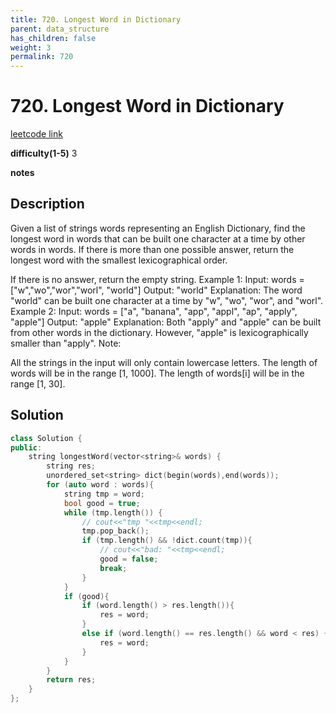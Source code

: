 ```yaml
---
title: 720. Longest Word in Dictionary
parent: data_structure
has_children: false
weight: 3
permalink: 720
---
```

# 720. Longest Word in Dictionary
[leetcode link](https://leetcode.com/problems/longest-word-in-dictionary/)

**difficulty(1-5)** 
3

**notes**   


## Description
Given a list of strings words representing an English Dictionary, find the longest word in words that can be built one character at a time by other words in words. If there is more than one possible answer, return the longest word with the smallest lexicographical order.

If there is no answer, return the empty string.
Example 1:
Input: 
words = ["w","wo","wor","worl", "world"]
Output: "world"
Explanation: 
The word "world" can be built one character at a time by "w", "wo", "wor", and "worl".
Example 2:
Input: 
words = ["a", "banana", "app", "appl", "ap", "apply", "apple"]
Output: "apple"
Explanation: 
Both "apply" and "apple" can be built from other words in the dictionary. However, "apple" is lexicographically smaller than "apply".
Note:

All the strings in the input will only contain lowercase letters.
The length of words will be in the range [1, 1000].
The length of words[i] will be in the range [1, 30].

## Solution
```c++
class Solution {
public:
    string longestWord(vector<string>& words) {
        string res;
        unordered_set<string> dict(begin(words),end(words));
        for (auto word : words){
            string tmp = word;
            bool good = true;
            while (tmp.length()) {
                // cout<<"tmp "<<tmp<<endl;
                tmp.pop_back();
                if (tmp.length() && !dict.count(tmp)){
                    // cout<<"bad: "<<tmp<<endl;
                    good = false;
                    break;
                }
            }
            if (good){
                if (word.length() > res.length()){
                    res = word;
                }
                else if (word.length() == res.length() && word < res) {
                    res = word;
                }
            }
        }
        return res;
    }
};
```



